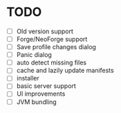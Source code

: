 # TODO

- [ ] Old version support
- [ ] Forge/NeoForge support
- [ ] Save profile changes dialog
- [ ] Panic dialog
- [ ] auto detect missing files
- [ ] cache and lazily update manifests
- [ ] installer
- [ ] basic server support
- [ ] UI improvements
- [ ] JVM bundling